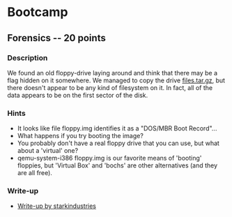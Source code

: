 # Bootcamp

## Forensics -- 20 points

### Description

We found an old floppy-drive laying around and think that there may be a flag hidden on it somewhere. We managed to copy the drive [files.tar.gz](./files.tar.gz), but there doesn't appear to be any kind of filesystem on it. In fact, all of the data appears to be on the first sector of the disk.

### Hints

* It looks like file floppy.img identifies it as a "DOS/MBR Boot Record"...
* What happens if you try booting the image?
* You probably don't have a real floppy drive that you can use, but what about a 'virtual' one?
* qemu-system-i386 floppy.img is our favorite means of 'booting' floppies, but 'Virtual Box' and 'bochs' are other alternatives (and they are all free).


### Write-up

- [Write-up by starkindustries](https://github.com/starkindustries/CyberStakes2020#bootcamp---points-20)
